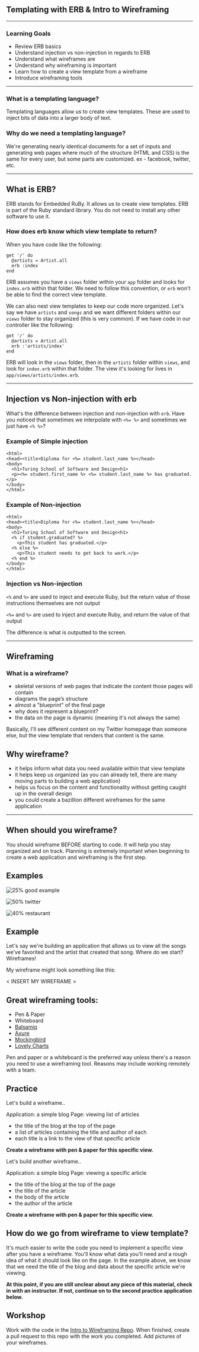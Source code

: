 ## Templating with ERB & Intro to Wireframing

---

### Learning Goals
- Review ERB basics
- Understand injection vs non-injection in regards to ERB
- Understand what wireframes are
- Understand why wireframing is important
- Learn how to create a view template from a wireframe
- Introduce wireframing tools

---

### What is a templating language?

Templating languages allow us to create view templates. These are used to inject bits of data into a larger body of text.

### Why do we need a templating language?

We're generating nearly identical documents for a set of inputs and generating web pages where much of the structure (HTML and CSS) is the same for every user, but some parts are customized. ex - facebook, twitter, etc.

---

## What is ERB?

ERB stands for Embedded RuBy. It allows us to create view templates. ERB is part of the Ruby standard library. You do not need to install any other software to use it.

### How does erb know which view template to return?

When you have code like the following:

```
get '/' do
  @artists = Artist.all
  erb :index
end
```

ERB assumes you have a `views` folder within your `app` folder and looks for `index.erb` within that folder. We need to follow this convention, or `erb` won't be able to find the correct view template.

We can also nest view templates to keep our code more organized. Let's say we have `artists` and `songs` and we want different folders within our `views` folder to stay organized (this is very common). If we have code in our controller like the following:

```
get '/' do
  @artists = Artist.all
  erb :'artists/index'
end
```

ERB will look in the `views` folder, then in the `artists` folder within `views`, and look for `index.erb` within that folder. The view it's looking for lives in `app/views/artists/index.erb`. 

---

## Injection vs Non-injection with erb

What's the difference between injection and non-injection with `erb`. Have you noticed that sometimes we interpolate with `<%= %>` and sometimes we just have `<% %>`? 

### Example of Simple injection

```
<html>
<head><title>Diploma for <%= student.last_name %></head>
<body>
  <h1>Turing School of Software and Design<h1>
  <p><%= student.first_name %> <%= student.last_name %> has graduated.</p>
</body>
</html>
```

### Example of Non-injection

```
<html>
<head><title>Diploma for <%= student.last_name %></head>
<body>
  <h1>Turing School of Software and Design<h1>
  <% if student.graduated? %>
    <p>This student has graduated.</p>
  <% else %>
    <p>This student needs to get back to work.</p>
  <% end %>
</body>
</html>
```

### Injection vs Non-injection

`<%` and `%>` are used to inject and execute Ruby, but the return value of those instructions themselves are not output

`<%=` and `%>` are used to inject and execute Ruby, and return the value of that output

The difference is what is outputted to the screen.

---

## Wireframing

### What is a wireframe?

- skeletal versions of web pages that indicate the content those pages will contain
- diagrams the page’s structure
- almost a "blueprint" of the final page
- why does it represent a blueprint?
- the data on the page is dynamic (meaning it's not always the same)

Basically, I'll see different content on my Twitter homepage than someone else, but the view template that renders that content is the same.

## Why wireframe?

- it helps inform what data you need available within that view template
- it helps keep us organized (as you can already tell, there are many moving parts to building a web application)
- helps us focus on the content and functionality without getting caught up in the overall design
- you could create a bazillion different wireframes for the same application

---

## When should you wireframe?

You should wireframe BEFORE starting to code. It will help you stay organized and on track. Planning is extremely important when beginning to create a web application and wireframing is the first step.

## Examples

![25% good example](https://mir-s3-cdn-cf.behance.net/project_modules/hd/a7234913421913.56280d3b3c65d.png)

![50% twitter](http://creately.com/images/landing-new/wireframe/wireframe-2-large.jpg)

![40% restaurant](https://static.skillshare.com/uploads/project/c8b8a01fcb0903765428b06c9a03026f/0eb88a2a)

## Example

Let's say we're building an application that allows us to view all the songs we've favorited and the artist that created that song. Where do we start? Wireframes!

My wireframe might look something like this:

< INSERT MY WIREFRAME >

## **Great** wireframing tools:

- Pen & Paper
- Whiteboard
- [Balsamiq](https://balsamiq.com/) 
- [Axure](http://www.axure.com/)
- [Mockingbird](https://gomockingbird.com/home)
- [Lovely Charts](http://lovelycharts.com/)

Pen and paper or a whiteboard is the preferred way unless there's a reason you need to use a wireframing tool. Reasons may include working remotely with a team.

## Practice

Let's build a wireframe.. 

Application: a simple blog
Page: viewing list of articles

- the title of the blog at the top of the page
- a list of articles containing the title and author of each
- each title is a link to the view of that specific article

**Create a wireframe with pen & paper for this specific view.**

Let's build another wireframe..

Application: a simple blog
Page: viewing a specific article

- the title of the blog at the top of the page
- the title of the article
- the body of the article
- the author of the article

**Create a wireframe with pen & paper for this specific view.**


## How do we go from wireframe to view template?

It's much easier to write the code you need to implement a specific view after you have a wireframe. You'll know what data you'll need and a rough idea of what it should look like on the page. In the example above, we know that we need the title of the blog and data about the specific article we're viewing.

**At this point, if you are still unclear about any piece of this material, check in with an instructor. If not, continue on to the second practice application below.**

## Workshop

Work with the code in the [Intro to Wireframing Repo](https://github.com/case-eee/wireframing-example). When finished, create a pull request to this repo with the work you completed. Add pictures of your wireframes. 

